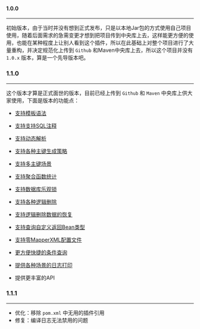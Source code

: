 #### 1.0.0

------

初始版本，由于当时并没有想到正式发布，只是以本地Jar包的方式使用自己项目使用，随着后面需求的急需变更才想到把项目传到中央库上去，这样能更方便的使用，也能在某种程度上让别人看到这个插件，所以在此基础上对整个项目进行了大量重构，并决定规范化上传到 `Github` 和Maven中央库上去，所以这个项目并没有 `1.0.x` 版本，算是一个先导版本吧。



### 1.1.0

------

这个版本才算是正式面世的版本，目前已经上传到 `Github` 和 `Maven` 中央库上供大家使用，下面是版本的功能点：

- [支持模板语法](https://github.com/tangxbai/mybatis-mapper#支持模板语法)

- [支持支持SQL注释](https://github.com/tangxbai/mybatis-mapper#支持支持SQL注释)

- [支持动态解析](https://github.com/tangxbai/mybatis-mapper#支持动态解析)

- [支持各种主键生成策略](https://github.com/tangxbai/mybatis-mapper#支持各种主键生成策略)

- [支持多主键场景](https://github.com/tangxbai/mybatis-mapper#支持多主键场景)

- [支持聚合函数统计](https://github.com/tangxbai/mybatis-mapper#支持聚合函数统计)

- [支持数据库乐观锁](https://github.com/tangxbai/mybatis-mapper#支持数据库乐观锁)

- [支持各种逻辑删除](https://github.com/tangxbai/mybatis-mapper#支持各种逻辑删除)

- [支持逻辑删除数据的恢复](https://github.com/tangxbai/mybatis-mapper#支持逻辑删除数据的恢复)

- [支持查询自定义返回Bean类型](https://github.com/tangxbai/mybatis-mapper#支持查询自定义返回Bean类型)

- [支持零MapperXML配置文件](https://github.com/tangxbai/mybatis-mapper#支持零MapperXML配置文件)

- [更方便快捷的条件查询](https://github.com/tangxbai/mybatis-mapper#更方便快捷的条件查询)

- [提供各种场景的日志打印](https://github.com/tangxbai/mybatis-mapper#提供各种场景的日志打印)

- 提供更丰富的API

  

### 1.1.1

------

- 优化：移除 `pom.xml` 中无用的插件引用
- 修复：编译日志无法禁用的问题